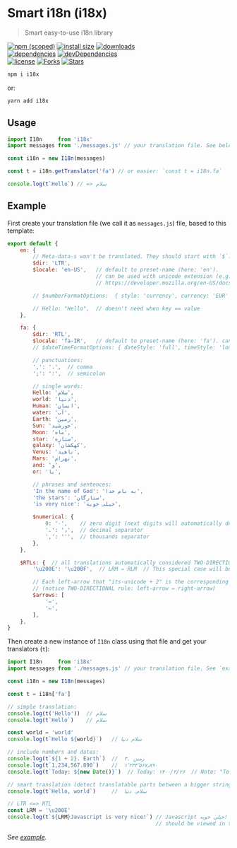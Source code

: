 # Smart i18n (i18x)

> Smart easy-to-use i18n library

[![npm (scoped)](https://img.shields.io/npm/v/i18x.svg)](https://npmjs.com/package/i18x)
[![install size](https://packagephobia.now.sh/badge?p=i18x)](https://packagephobia.now.sh/result?p=i18x)
[![downloads](https://img.shields.io/npm/dt/i18x.svg)](https://npmjs.com/package/i18x) <br>
[![dependencies](https://david-dm.org/mirismaili/smart-i18n.svg)](https://david-dm.org/mirismaili/smart-i18n)
[![devDependencies](https://david-dm.org/mirismaili/smart-i18n/dev-status.svg)](https://david-dm.org/mirismaili/smart-i18n?type=dev) <br>
[![license](https://img.shields.io/github/license/mirismaili/smart-i18n.svg)](https://github.com/mirismaili/smart-i18n/blob/master/LICENSE)
[![Forks](https://img.shields.io/github/forks/mirismaili/smart-i18n.svg?style=social)](https://github.com/mirismaili/smart-i18n/fork)
[![Stars](https://img.shields.io/github/stars/mirismaili/smart-i18n.svg?style=social)](https://github.com/mirismaili/smart-i18n)

```bash
npm i i18x
```

or:

```bash
yarn add i18x
```

## Usage

```javascript
import I18n     from 'i18x'
import messages from './messages.js' // your translation file. See below example: https://github.com/mirismaili/smart-i18n#example

const i18n = new I18n(messages)

const t = i18n.getTranslator('fa') // or easier: `const t = i18n.fa`

console.log(t`Hello`) // => سلام
```

## Example

First create your translation file (we call it as `messages.js`) file, based to this template:

```javascript
export default {
    en: {
        // Meta-data-s won't be translated. They should start with `$`.
        $dir: 'LTR',
        $locale: 'en-US',   // default to preset-name (here: 'en'). 
                            // can be used with unicode extension (e.g. 'en-US-u-ca-persian'). See: 
                            // https://developer.mozilla.org/en-US/docs/Web/JavaScript/Reference/Global_Objects/Intl

        // $numberFormatOptions:  { style: 'currency', currency: 'EUR' },  // optional

        // Hello: "Hello",  // doesn't need when key == value
    },

    fa: {
        $dir: 'RTL',
        $locale: 'fa-IR',   // default to preset-name (here: 'fa'). can be used with unicode extension (-u-...)
        // $dateTimeFormatOptions: { dateStyle: 'full', timeStyle: 'long' },  // optional

        // punctuations:
        ',': '،',  // comma
        ';': '‌؛',  // semicolon

        // single words:
        Hello: 'سلام',
        world: 'دنیا',
        Human: 'انسان',
        water: 'آب',
        Earth: 'زمین',
        Sun: 'خورشید',
        Moon: 'ماه',
        star: 'ستاره',
        galaxy: 'کهکشان',
        Venus: 'ناهید',
        Mars: 'بهرام',
        and: 'و',
        or: 'یا',

        // phrases and sentences:
        'In the name of God': 'به نام خدا',
        'the stars': 'ستارگان',
        'is very nice': 'خیلی خوبه',

        $numerical: {
            0: '۰',    // zero digit (next digits will automatically derived)
            '.': '٫',  // decimal separator
            ',': '٬',  // thousands separator
        },
    },

    $RTLs: {  // all translations automatically considered TWO-DIRECTIONAL: { x: 'y' <=> y: 'x' }
        '\u200E': '\u200F',  // LRM ⇔ RLM  // This special case will be defined automatically and can be omitted

        // Each left-arrow that "its-unicode + 2" is the corresponding right-arrow, can be listed here:
        // (notice TWO-DIRECTIONAL rule: left-arrow ⇔ right-arrow)
        $arrows: [
            '←',
            '⇐',
        ],
    },
}
```

Then create a new instance of `I18n` class using that file and get your translators (`t`):

```javascript
import I18n     from 'i18x'
import messages from './messages.js' // your translation file. See `example/messages.js`: https://github.com/mirismaili/smart-i18n/blob/main/example/messages.js.

const i18n = new I18n(messages)

const t = i18n['fa']

// simple translation:
console.log(t('Hello'))  // سلام
console.log(t`Hello`)    // سلام

const world = 'world'
console.log(t`Hello ${world}`)   // سلام دنیا

// include numbers and dates:
console.log(t`${1 + 2}. Earth`)  //  ۳. زمین
console.log(t`1,234,567.890`)    //  ۱٬۲۳۴٬۵۶۷٫۸۹۰
console.log(t`Today: ${new Date()}`)  // Today: ۱۴۰۰/۲/۲۶  // Note: "Today" hasn't been translated in `messages.js` file

// smart translation (detect translatable parts between a bigger string):
console.log(t`Hello, world`)     //  سلام، دنیا

// LTR <=> RTL
const LRM = '\u200E'
console.log(t`${LRM}Javascript is very nice!`) // ‏Javascript خیلی خوبه!
                                               // should be viewed in the right order and direction in real environments
```

*See [example](https://github.com/mirismaili/smart-i18n/tree/main/example).*

